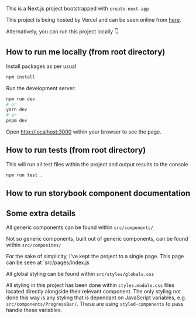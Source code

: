 This is a Next.js project bootstrapped with `create-next-app`

This project is being hosted by Vercel and can be seen online from [here](https://lodgify-technical-assignment.vercel.app/).

Alternatively, you can run this project locally 👇

## How to run me locally (from root directory)

Install packages as per usual
```bash
npm install
```

Run the development server:

```bash
npm run dev
# or
yarn dev
# or
pnpm dev
```

Open [http://localhost:3000](http://localhost:3000) within your browser to see the page.

## How to run tests (from root directory)

This will run all test files within the project and output results to the console
```bash
npm run test .
```

## How to run storybook component documentation

## Some extra details
All generic components can be found within
`src/components/`

Not so generic components, built out of generic components, can be found within
`src/composites/`

For the sake of simplicity, I've kept the project to a single page. This page can be seen at
`src/pages/index.js

All global styling can be found within
`src/styles/globals.css`

All styling in this project has been done within `styles.module.css` files located directly alongside their relevant component. 
The only styling not done this way is any styling that is dependant on JavaScript variables, e.g. `src/components/ProgressBar/`. These are using `styled-components` to pass handle these variables.

